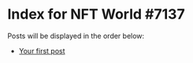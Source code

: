 # Index for NFT World #7137
Posts will be displayed in the order below:

- [Your first post](./001-first.md)

